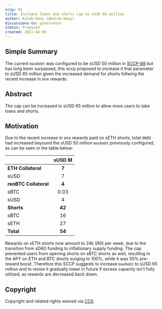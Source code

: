 ```yaml
---
sccp: 91
title: Increase loans and shorts cap to sUSD 65 million
author: Kaleb Keny (@kaleb-keny)
discussions-to: governance
status: Proposed
created: 2021-04-03
---
```


<!--You can leave these HTML comments in your merged SCCP and delete the visible duplicate text guides, they will not appear and may be helpful to refer to if you edit it again. This is the suggested template for new SCCPs. Note that an SCCP number will be assigned by an editor. When opening a pull request to submit your SCCP, please use an abbreviated title in the filename, `sccp-draft_title_abbrev.md`. The title should be 44 characters or less.-->

## Simple Summary

<!--"If you can't explain it simply, you don't understand it well enough." Provide a simplified and layman-accessible explanation of the SCCP.-->

The current `maxDebt` was configured to be sUSD 50 million in [SCCP-88](https://sips.synthetix.io/SCCP/sccp-88) but has long been surpassed, this sccp proposed to increase it that parameter to sUSD 65 million given the increased demand for shorts follwing the recent increase in snx rewards.

## Abstract

<!--A short (~200 word) description of the variable change proposed.-->

The cap can be increased to sUSD 65 million to allow more users to take loans and shorts.

## Motivation

<!--The motivation is critical for SCCPs that want to update variables within Synthetix. It should clearly explain why the existing variable is not incentive aligned. SCCP submissions without sufficient motivation may be rejected outright.-->

Due to the recent increase in snx rewards paid on sETH shorts, total debt had increased beyound the sUSD 50 million `maxDebt` previously configured, as can be seen in the table below: 

|                       	| **sUSD M** 	|
|-----------------------	|:----------:	|
| **ETH Collateral**    	|    **7**     	|
|          sUSD         	|      7     	|
| **renBTC Collateral** 	|    **4**     	|
|          sBTC         	|    0.03    	|
|          sUSD         	|      4     	|
| **Shorts**            	|   **42**   	|
|          sBTC         	|     16     	|
|          sETH         	|     27     	|
| **Total**             	|   **54**     	|

Rewards on sETH shorts now amount to 24k SNX per week, due to the transition from sDAO funding to inflationary supply funding. The cap prevented users from opening shorts on sBTC shorts as well, resulting in the APY on ETH and BTC shorts surging to 100%, while it was 50% pre-reward boost. Therefore this SCCP suggests to increase `maxDebt` to sUSD 65 million and to revise it gradually lower in future if excess capacity isn't fully utilized, as rewards are decreased back down. 

## Copyright

Copyright and related rights waived via [CC0](https://creativecommons.org/publicdomain/zero/1.0/).
